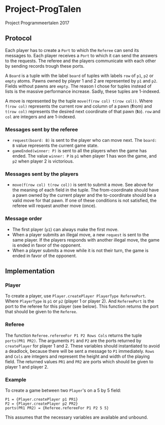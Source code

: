 # Project-ProgTalen
Project Programmeertalen 2017

## Protocol
Each player has to create a `Port` to which the `Referee` can send its messages to.
Each player receives a `Port` to which it can send the answers to the requests.
The referee and the players communicate with each other by sending records trough these ports.

A `Board` is a tuple with the label `board` of tuples with labels `row` of `p1`, `p2` or `empty` atoms. Pawns owned by player 1 and 2 are represented  by `p1` and `p2`. Fields without pawns are `empty`. The reason I chose for tuples instead of lists is the massive performance increase. Sadly, these tuples are 1-indexed.

A move is represented by the tuple `move(f(row col) t(row col))`. Where `f(row col)` represents the current row and column of a pawn (**f**rom) and `t(row col)` represents the desired next coordinate of that pawn (**t**o). `row` and `col` are integers and are 1-indexed.


### Messages sent by the referee
- `request(board: B)` is sent to the player who can move next. The `board: B` value represents the current game state.  
- `gameEnded(winner: P)` is sent to all the players when the game has ended. The value `winner: P` is `p1` when player 1 has won the game, and `p2` when player 2 is victorious.

### Messages sent by the players
- `move(f(row col) t(row col))` is sent to submit a move. See above for the meaning of each field in the tuple. The from-coordinate should have a pawn owned by the current player and the to-coordinate should be a valid move for that pawn. If one of these conditions is not satisfied, the referee will request another move (once).

### Message order
- The first player (`p1`) can always make the first move.
- When a player submits an illegal move, a new `request` is sent to the same player. If the players responds with another illegal move, the game is ended in favor of the opponent.
- When a player submits a move while it is not their turn, the game is ended in favor of the opponent.

## Implementation

### Player
To create a player, use `Player.createPlayer PlayerType RefereePort`. Where `PlayerType` is `p1` or `p2` (player 1 or player 2). And `RefereePort` is the port to the referee for this player (see below). This function returns the port that should be given to the `Referee`.

### Referee
The function `Referee.refereeFor P1 P2 Rows Cols` returns the tuple `ports(PR1 PR2)`. The arguments `P1` and `P2` are the ports returned by `createPlayer` for player 1 and 2. These variables should instantiated to avoid a deadlock, because there will be sent a message to `P1` immediately. `Rows` and `Cols` are integers and represent the height and width of the playing field. The returned values `PR1` and `PR2` are ports which should be given to player 1 and player 2.

### Example
To create a game between two `Player`'s on a 5 by 5 field:
```
P1 = {Player.createPlayer p1 PR1}
P2 = {Player.createPlayer p2 PR2}
ports(PR1 PR2) = {Referee.refereeFor P1 P2 5 5}
```
This assumes that the necessary variables are available and unbound.
